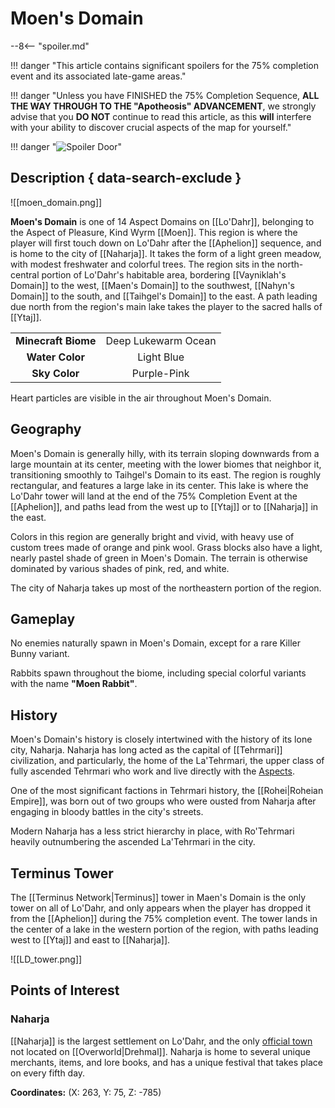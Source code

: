 # Moen's Domain

--8<-- "spoiler.md"

!!! danger "This article contains significant spoilers for the 75% completion event and its associated late-game areas."

!!! danger "Unless you have FINISHED the 75% Completion Sequence, **ALL THE WAY THROUGH TO THE "Apotheosis" ADVANCEMENT**, we strongly advise that you **DO NOT** continue to read this article, as this **will** interfere with your ability to discover crucial aspects of the map for yourself."

!!! danger "![Spoiler Door](/assets/img/spoiler_door.png)"

## Description { data-search-exclude }

![[moen_domain.png]]

**Moen's Domain** is one of 14 Aspect Domains on [[Lo'Dahr]], belonging to the Aspect of Pleasure, Kind Wyrm [[Moen]]. This region is where the player will first touch down on Lo'Dahr after the [[Aphelion]] sequence, and is home to the city of [[Naharja]]. It takes the form of a light green meadow, with modest freshwater and colorful trees. The region sits in the north-central portion of Lo'Dahr's habitable area, bordering [[Vayniklah's Domain]] to the west, [[Maen's Domain]] to the southwest, [[Nahyn's Domain]] to the south, and [[Taihgel's Domain]] to the east. A path leading due north from the region's main lake takes the player to the sacred halls of [[Ytaj]].

|                  |                   |
|:----------------:|:-----------------:|
| **Minecraft Biome**  | Deep Lukewarm Ocean  |
| **Water Color**      | Light Blue    |
| **Sky Color**        | Purple-Pink     |

Heart particles are visible in the air throughout Moen's Domain.

## Geography

Moen's Domain is generally hilly, with its terrain sloping downwards from a large mountain at its center, meeting with the lower biomes that neighbor it, transitioning smoothly to Taihgel's Domain to its east. The region is roughly rectangular, and features a large lake in its center. This lake is where the Lo'Dahr tower will land at the end of the 75% Completion Event at the [[Aphelion]], and paths lead from the west up to [[Ytaj]] or to [[Naharja]] in the east.

Colors in this region are generally bright and vivid, with heavy use of custom trees made of orange and pink wool. Grass blocks also have a light, nearly pastel shade of green in Moen's Domain. The terrain is otherwise dominated by various shades of pink, red, and white.

The city of Naharja takes up most of the northeastern portion of the region.

## Gameplay

No enemies naturally spawn in Moen's Domain, except for a rare Killer Bunny variant.

Rabbits spawn throughout the biome, including special colorful variants with the name **"Moen Rabbit"**.

## History

Moen's Domain's history is closely intertwined with the history of its lone city, Naharja. Naharja has long acted as the capital of [[Tehrmari]] civilization, and particularly, the home of the La'Tehrmari, the upper class of fully ascended Tehrmari who work and live directly with the [Aspects](/Lore/Higher_Beings/Aspects/). 

One of the most significant factions in Tehrmari history, the [[Rohei|Roheian Empire]], was born out of two groups who were ousted from Naharja after engaging in bloody battles in the city's streets.

Modern Naharja has a less strict hierarchy in place, with Ro'Tehrmari heavily outnumbering the ascended La'Tehrmari in the city.

## Terminus Tower

The [[Terminus Network|Terminus]] tower in Maen's Domain is the only tower on all of Lo'Dahr, and only appears when the player has dropped it from the [[Aphelion]] during the 75% completion event. The tower lands in the center of a lake in the western portion of the region, with paths leading west to [[Ytaj]] and east to [[Naharja]].

![[LD_tower.png]]

## Points of Interest

### Naharja

[[Naharja]] is the largest settlement on Lo'Dahr, and the only [official town](/World/Settlements/Official_Towns/) not located on [[Overworld|Drehmal]]. Naharja is home to several unique merchants, items, and lore books, and has a unique festival that takes place on every fifth day.

**Coordinates:** (X: 263, Y: 75, Z: -785)
